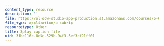 ```yaml
---
content_type: resource
description: ''
file: https://ol-ocw-studio-app-production.s3.amazonaws.com/courses/5-07sc-biological-chemistry-i-fall-2013/3fbc116c8e5c529b94f35ef3cf91ff01_cEoteBfcBE0.vtt
file_type: application/x-subrip
resourcetype: Other
title: 3play caption file
uid: 3fbc116c-8e5c-529b-94f3-5ef3cf91ff01
---
```

